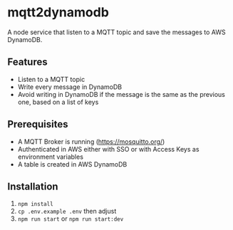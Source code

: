 # mqtt2dynamodb

A node service that listen to a MQTT topic and save the messages to AWS DynamoDB.

## Features

- Listen to a MQTT topic
- Write every message in DynamoDB
- Avoid writing in DynamoDB if the message is the same as the previous one, based on a list of keys

## Prerequisites

- A MQTT Broker is running (https://mosquitto.org/)
- Authenticated in AWS either with SSO or with Access Keys as environment variables
- A table is created in AWS DynamoDB

## Installation

1. `npm install`
2. `cp .env.example .env` then adjust
3. `npm run start` or `npm run start:dev`
